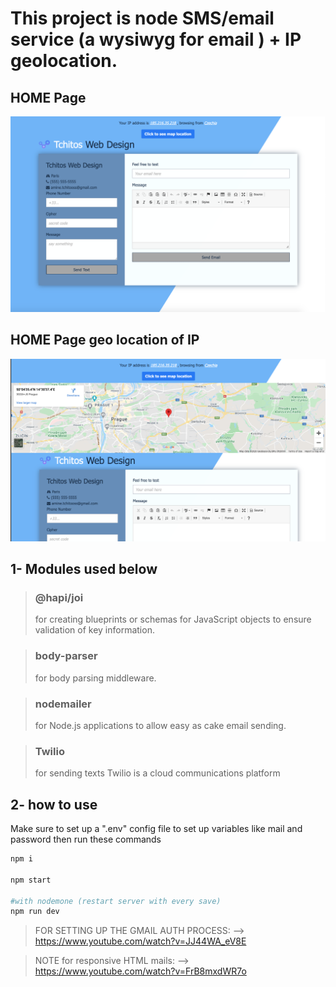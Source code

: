 # This project is node SMS/email service (a wysiwyg for email ) + IP geolocation.

## HOME Page

![](images/home.png)

## HOME Page geo location of IP

![](images/geo.png)


## 1- Modules used below

> ### @hapi/joi ###
 >for creating blueprints or schemas for JavaScript objects to ensure validation of key information.

> ### body-parser ###
>for body parsing middleware.

> ### nodemailer ###
>for Node.js applications to allow easy as cake email sending.

> ### Twilio ###
>for sending texts Twilio is a cloud communications platform


## 2- how to use
  
  Make sure to set up a ".env" config file to set up variables like mail and password
  then run these commands 
  
```bash
npm i

npm start

#with nodemone (restart server with every save)
npm run dev

```


>FOR SETTING UP THE GMAIL AUTH PROCESS: --> 
https://www.youtube.com/watch?v=JJ44WA_eV8E


>NOTE for responsive HTML mails: --> 
https://www.youtube.com/watch?v=FrB8mxdWR7o
